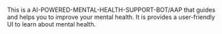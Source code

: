 This is a AI-POWERED-MENTAL-HEALTH-SUPPORT-BOT/AAP that guides and helps you to improve your mental health. It is provides a user-friendly UI to learn about mental health.
